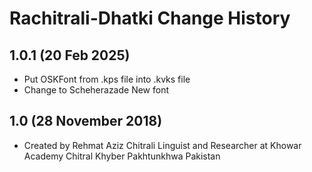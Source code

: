 Rachitrali-Dhatki Change History
================================

1.0.1 (20 Feb 2025)
------------------
* Put OSKFont from .kps file into .kvks file
* Change to Scheherazade New font

1.0 (28 November 2018)
-----------------
* Created by Rehmat Aziz Chitrali Linguist and Researcher at Khowar Academy Chitral Khyber Pakhtunkhwa Pakistan
